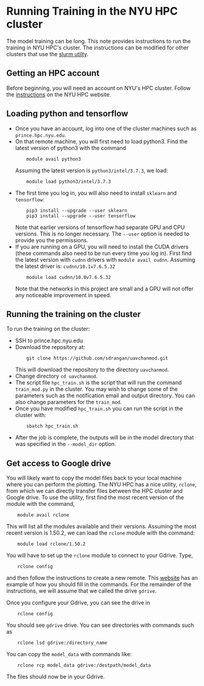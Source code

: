 # Running Training in the NYU HPC cluster

The model training can be long.  This note provides instructions to run the training in NYU HPC's cluster.  The instructions can be modified for other clusters that use the [slurm utilty](https://slurm.schedmd.com/tutorials.html).

## Getting an HPC account
Before beginning, you will need an account on NYU's HPC cluster.  Follow the [instructions](https://www.nyu.edu/life/information-technology/research-and-data-support/high-performance-computing.html) on the NYU HPC website.

## Loading python and tensorflow

* Once you have an account, log into one of the cluster machines such as `prince.hpc.nyu.edu`.
* On that remote machine, you will first need to load python3.  Find the latest version of python3 with the command
    ```
        module avail python3
    ```
    Assuming the latest version is `python3/intel/3.7.3`, we load:
    ```
        module load python3/intel/3.7.3
    ```
*  The first time you log in, you will also need to install `sklearn` and `tensorflow`:
    ```
        pip3 install --upgrade --user sklearn
        pip3 install --upgrade --user tensorflow       
    ```
    Note that earlier versions of tensorflow had separate GPU and CPU versions.  This is no longer necessary.  The `--user` option is needed to provide you the permissions.
* If you are running on a GPU, you will need to install the CUDA drivers (these commands also need to be run every time you log in).  First find the latest version with `cudnn` drivers with `module avail cudnn`.  Assuming the latest driver is:   `cudnn/10.1v7.6.5.32`
    ```
        module load cudnn/10.0v7.6.5.32
    ```
    Note that the networks in this project are small and a GPU will not offer any noticeable improvement in speed. 

## Running the training on the cluster
To run the training on the cluster:
* SSH to prince.hpc.nyu.edu
* Download the repository at:
    ```
        git clone https://github.com/sdrangan/uavchanmod.git
    ```
   This will download the repository to the directory `uavchanmod`.
* Change directory `cd uavchanmod`.
* The script file `hpc_train.sh` is the script that will run the command `train_mod.py` in the cluster.  You may wish to change some of the parameters such as the notification email and output directory. You can also change parameters for the `train_mod`.
* Once you have modified `hpc_train.sh` you can run the script in the cluster with:
    ```
        sbatch hpc_train.sh
    ```
* After the job is complete, the outputs will be in the model directory that was specified in the `--model_dir` option.  



## Get access to Google drive
You will likely want to copy the model files back to your local machine where you can perform the plotting.  The NYU HPC has a nice utility, `rclone`, from which we can directly transfer files between the HPC cluster and Google drive.  To use the utility, first find the most recent version of the module with the command,
```
    module avail rclone
```
This will list all the modules available and their versions.  Assuming the most recent version is 1.50.2, we can load the `rclone` module with the command:
```
    module load rclone/1.50.2
```
You will have to set up the `rclone` module to connect to your Gdrive.  Type,
```
    rclone config
```
and then follow the instructions to create a new remote.  This [website](https://rclone.org/drive/) has an example of how you
should fill in the commands.  For the remainder of the instructions, we will assume that we called the drive `gdrive`.

Once you configure your Gdrive, you can see the drive in
```
    rclone config
```
You should see `gdrive` drive. You can see directories with commands such as
```
    rclone lsd gdrive:/directory_name
```
You can copy the `model_data` with commands like:
```
    rclone rcp model_data gdrive:/destpath/model_data
```
The files should now be in your Gdrive.






